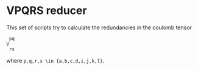 # VPQRS reducer #

This set of scripts try to calculate the redundancies in the
coulomb tensor

```
 pq
V  
 rs
```

where `p,q,r,s \in {a,b,c,d,i,j,k,l}`.

